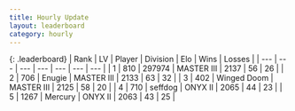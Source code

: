 ```yaml
---
title: Hourly Update
layout: leaderboard
category: hourly
---
```


{: .leaderboard}
| Rank | LV | Player | Division | Elo | Wins | Losses |
| --- | --- | --- | --- | --- | --- | --- |
| <span data-change="2">1</span> | 810 | <span title="ID: 544038">297974</span> | MASTER III | <span data-change="12">2137</span> | <span data-change="2">56</span> | <span data-change="0">26</span> |
| <span data-change="0">2</span> | 706 | <span title="ID: 623502">Enugie</span> | MASTER III | <span data-change="0">2133</span> | <span data-change="0">63</span> | <span data-change="0">32</span> |
| <span data-change="-2">3</span> | 402 | <span title="ID: 744396">Winged Doom</span> | MASTER III | <span data-change="-8">2125</span> | <span data-change="1">58</span> | <span data-change="1">20</span> |
| <span data-change="0">4</span> | 710 | <span title="ID: 285016">seffdog</span> | ONYX II | <span data-change="0">2065</span> | <span data-change="0">44</span> | <span data-change="0">23</span> |
| <span data-change="0">5</span> | 1267 | <span title="ID: 692745">Mercury</span> | ONYX II | <span data-change="0">2063</span> | <span data-change="0">43</span> | <span data-change="0">25</span> |
